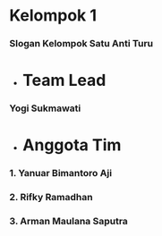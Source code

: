 # Kelompok 1
### Slogan Kelompok Satu Anti Turu

- # Team Lead
### Yogi Sukmawati

- # Anggota Tim
### 1. Yanuar Bimantoro Aji
### 2. Rifky Ramadhan
### 3. Arman Maulana Saputra